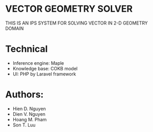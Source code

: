 # VECTOR GEOMETRY SOLVER

THIS IS AN IPS SYSTEM FOR SOLVING VECTOR IN 2-D GEOMETRY DOMAIN

# Technical  
- Inference engine: Maple
- Knowledge base: COKB model
- UI: PHP by Laravel framework

# Authors: 
- Hien D. Nguyen
- Dien V. Nguyen
- Hoang M. Pham
- Son T. Luu
